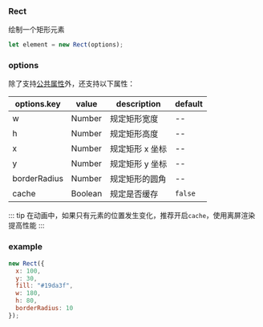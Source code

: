 ### Rect

绘制一个矩形元素

```js
let element = new Rect(options);
```

### options

除了支持[公共属性](/docs/element.html#options)外，还支持以下属性：

| options.key  | value   | description     | default |
| ------------ | ------- | --------------- | ------- |
| w            | Number  | 规定矩形宽度    | --      |
| h            | Number  | 规定矩形高度    | --      |
| x            | Number  | 规定矩形 x 坐标 | --      |
| y            | Number  | 规定矩形 y 坐标 | --      |
| borderRadius | Number  | 规定矩形的圆角  | --      |
| cache        | Boolean | 规定是否缓存    | `false` |

::: tip
在动画中，如果只有元素的位置发生变化，推荐开启`cache`，使用离屏渲染提高性能
:::

### example

```js
new Rect({
  x: 100,
  y: 30,
  fill: "#19da3f",
  w: 180,
  h: 80,
  borderRadius: 10
});
```

<c-rect></c-rect>
